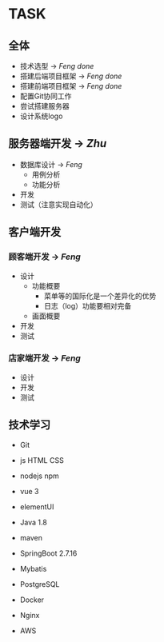# TASK
## 全体
- 技术选型 -> *Feng done*
- 搭建后端项目框架 -> *Feng done*
- 搭建前端项目框架 -> *Feng done*
- 配置Git协同工作
- 尝试搭建服务器
- 设计系统logo

## 服务器端开发 -> *Zhu*
- 数据库设计 -> *Feng*
    - 用例分析
    - 功能分析
- 开发
- 测试（注意实现自动化）

## 客户端开发
### 顾客端开发 -> *Feng*
- 设计
    - 功能概要
        - 菜单等的国际化是一个差异化的优势
        - 日志（log）功能要相对完备
    - 画面概要
- 开发
- 测试

### 店家端开发 -> *Feng*
- 设计
- 开发
- 测试

## 技术学习
- Git

- js HTML CSS
- nodejs npm
- vue 3
- elementUI

- Java 1.8
- maven
- SpringBoot 2.7.16
- Mybatis

- PostgreSQL

- Docker
- Nginx
- AWS